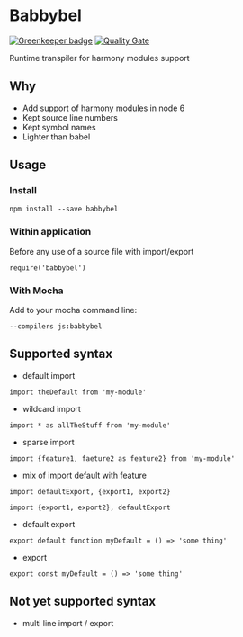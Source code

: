# Babbybel

[![Greenkeeper badge](https://badges.greenkeeper.io/BuBuaBu/babbybel.svg)](https://greenkeeper.io/) [![Quality Gate](https://sonarqube.com/api/badges/gate?key=bubuabu:babbybel)](https://sonarqube.com/dashboard/index/bubuabu:babbybel)

Runtime transpiler for harmony modules support

## Why
* Add support of harmony modules in node 6
* Kept source line numbers
* Kept symbol names
* Lighter than babel

## Usage

### Install
```Shell
npm install --save babbybel
```

### Within application
Before any use of a source file with import/export
```
require('babbybel')
```

### With Mocha
Add to your mocha command line:
```
--compilers js:babbybel
```

## Supported syntax
* default import
```
import theDefault from 'my-module'
```

* wildcard import
```
import * as allTheStuff from 'my-module'
```

* sparse import
```
import {feature1, faeture2 as feature2} from 'my-module'
```

* mix of import default with feature
```
import defaultExport, {export1, export2}
```
```
import {export1, export2}, defaultExport
```

* default export
```
export default function myDefault = () => 'some thing'
```

* export
```
export const myDefault = () => 'some thing'
```

## Not yet supported syntax
* multi line import / export
